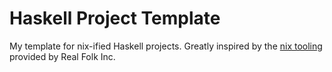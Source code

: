 # Haskell Project Template

My template for nix-ified Haskell projects. Greatly inspired by the [nix tooling](https://github.com/realfolk/nix) provided by Real Folk Inc.
